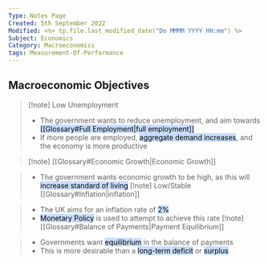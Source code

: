 ```yaml
---
Type: Notes Page
Created: 5th September 2022
Modified: <%+ tp.file.last_modified_date("Do MMMM YYYY HH:mm") %>
Subject: Economics
Category: Macroeconomics
tags: Measurement-Of-Performance
---
```


## Macroeconomic Objectives

> [!note] Low Unemployment
> - The government wants to reduce unemployment, and aim towards <mark style="background: #ADCCFFA6;">[[Glossary#Full Employment|full employment]]</mark> 
> - If more people are employed, <mark style="background: #ADCCFFA6;">aggregate demand increases</mark>, and the economy is more productive 

> [!note] [[Glossary#Economic Growth|Economic Growth]]

> - The government wants economic growth to be high, as this will <mark style="background: #ADCCFFA6;">increase standard of living</mark> 
> [!note] Low/Stable [[Glossary#Inflation|inflation]]

> - The UK aims for an inflation rate of <mark style="background: #ADCCFFA6;">2%</mark>
> - <mark style="background: #ADCCFFA6;">Monetary Policy</mark> is used to attempt to achieve this rate
> [!note] [[Glossary#Balance of Payments|Payment Equilibrium]]

> - Governments want <mark style="background: #ADCCFFA6;">equilibrium</mark> in the balance of payments
> - This is more desirable than a <mark style="background: #ADCCFFA6;">long-term deficit</mark> or <mark style="background: #ADCCFFA6;">surplus</mark> 

